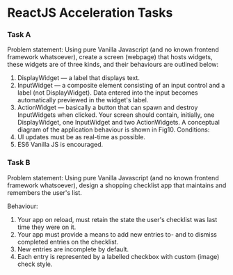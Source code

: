 # ReactJS Acceleration Tasks

### Task A
Problem statement: Using pure Vanilla Javascript (and no known frontend framework whatsoever), create a screen (webpage) that hosts widgets, these widgets are of three kinds, and their behaviours are outlined below:
1. DisplayWidget — a label that displays text.
2. InputWidget — a composite element consisting of an input control and a label (not DisplayWidget).
Data entered into the input becomes automatically previewed in the widget's label.
3. ActionWidget — basically a button that can spawn and destroy InputWidgets when clicked.
Your screen should contain, initially, one DisplayWidget, one InputWidget and two ActionWidgets. A conceptual diagram of the application behaviour is shown in Fig10.
Conditions:
1. UI updates must be as real-time as possible.
2. ES6 Vanilla JS is encouraged.


### Task B
Problem statement: Using pure Vanilla Javascript (and no known frontend framework whatsoever), design a shopping checklist app that maintains and remembers the user's list.
   
  
  
Behaviour:
1. Your app on reload, must retain the state the user's checklist was last time they were on it.
2. Your app must provide a means to add new entries to- and to dismiss completed entries on the
checklist.
3. New entries are incomplete by default.
4. Each entry is represented by a labelled checkbox with custom (image) check style.

 

